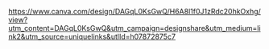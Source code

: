https://www.canva.com/design/DAGqL0KsGwQ/H6A8l1f0J1zRdc20hkOxhg/view?utm_content=DAGqL0KsGwQ&utm_campaign=designshare&utm_medium=link2&utm_source=uniquelinks&utlId=h07872875c7
